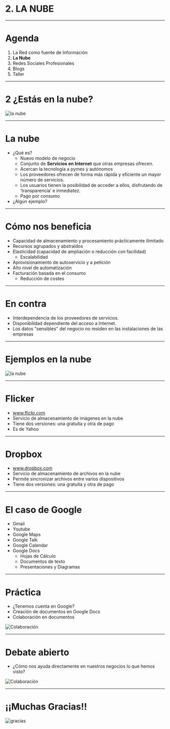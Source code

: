 # 2. LA NUBE

---

# Agenda

1. La Red como fuente de Información
2. **La Nube**
3. Redes Sociales Profesionales
4. Blogs
5. Taller

---

# 2 ¿Estás en la nube?
![la nube](../img/cloud.png)

---

# La nube

- ¿Qué es?
	- Nuevo modelo de negocio
	- Conjunto de **Servicios en Internet** que otras empresas ofrecen.
	- Acercan la tecnología a pymes y autónomos
	- Los proveedores ofrecen de forma más rápida y eficiente un mayor número de servicios.
	- Los usuarios tienen la posibilidad de acceder a ellos, disfrutando de ‘transparencia’ e inmediatez.
	- Pago por consumo
- ¿Algún ejemplo?

---

# Cómo nos beneficia

- Capacidad de almacenamiento y procesamiento prácticamente ilimitado
- Recursos agrupados y abstraídos
- Elasticidad (capacidad de ampliación o reducción con facilidad)
	- Escalabilidad
- Aprovisionamiento de autoservicio y a petición
- Alto nivel de automatización
- Facturación basada en el consumo
	- Reducción de costes

---

# En contra

- Interdependencia de los proveedores de servicios.
- Disponibilidad dependiente del acceso a Internet.
- Los datos "sensibles" del negocio no residen en las instalaciones de las empresas

---

# Ejemplos en la nube
![la nube](../img/cloud-examples.png)

---

# Flicker

- www.flickr.com
- Servicio de almacenamiento de imágenes en la nube
- Tiene dos versiones: una gratuita y otra de pago
- Es de Yahoo

---

# Dropbox

- www.dropbox.com
- Servicio de almacenamiento de archivos en la nube
- Permite sincronizar archivos entre varios dispositivos
- Tiene dos versiones: una gratuita y otra de pago

---

# El caso de Google

- Gmail
- Youtube
- Google Maps
- Google Talk
- Google Calendar
- Google Docs
    - Hojas de Cálculo
    - Documentos de texto
    - Presentaciones y Diagramas

---

# Práctica

- ¿Tenemos cuenta en Google?
- Creación de documentos en Google Docs
- Colaboración en documentos

![Colaboración](../img/collaborate.png)

---

# Debate abierto

- ¿Cómo nos ayuda directamente en nuestros negocios lo que hemos visto?

![Colaboración](../img/question-mark.png)

---

# ¡¡Muchas Gracias!!

![gracias](../img/gracias.png)